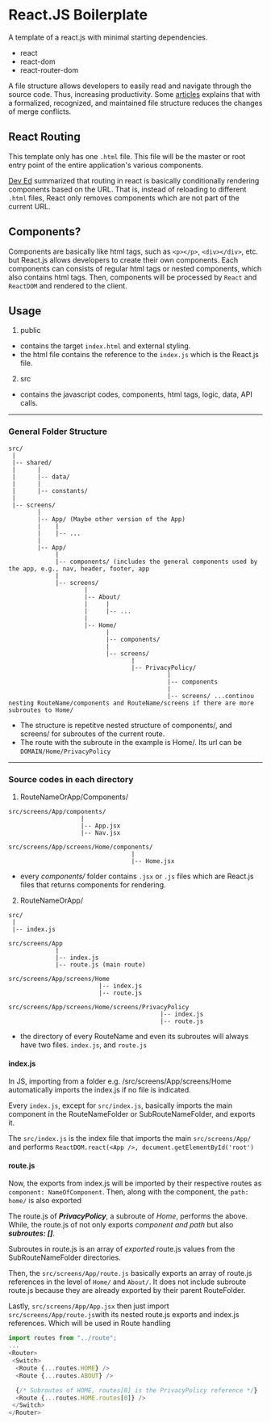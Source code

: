 # React.JS Boilerplate

A template of a react.js with minimal starting dependencies.

+ react
+ react-dom
+ react-router-dom

A file structure allows developers to easily read and navigate through the source code. Thus, increasing productivity. Some [articles]() explains that with a formalized, recognized, and maintained file structure reduces the changes of merge conflicts.

## React Routing

This template only has one `.html` file. This file will be the master or root entry point of the entire application's various components.

[Dev Ed](https://www.youtube.com/watch?v=Law7wfdg_ls&ab_channel=DevEd) summarized that routing in react is basically conditionally rendering components based on the URL. That is, instead of reloading to different `.html` files, React only removes components which are not part of the current URL.

## Components?

Components are basically like html tags, such as `<p></p>`, `<div></div>`, etc. but React.js allows developers to create their own components. Each components can consists of regular html tags or nested components, which also contains html tags. Then, components will be processed by `React` and `ReactDOM` and rendered to the client.


## Usage 

1. public
- contains the target `index.html` and external styling.
- the html file contains the reference to the `index.js` which is the React.js file.

2. src
- contains the javascript codes, components, html tags, logic, data, API calls.

---

### General Folder Structure 

```
src/
 |
 |-- shared/
 |      |
 |      |-- data/
 |      |
 |      |-- constants/
 |
 |-- screens/
        |
        |-- App/ (Maybe other version of the App)
        |    |
        |    |-- ...
        |
        |-- App/
             |
             |-- components/ (includes the general components used by the app, e.g., nav, header, footer, app
             |
             |-- screens/
                     |
                     |-- About/
                     |     |
                     |     |-- ...
                     |
                     |-- Home/
                           |
                           |-- components/
                           |
                           |-- screens/
                                  | 
                                  |-- PrivacyPolicy/ 
                                            |
                                            |-- components
                                            |
                                            |-- screens/ ...continou nesting RouteName/components and RouteName/screens if there are more subroutes to Home/
```

+ The structure is repetitve nested structure of components/, and screens/ for subroutes of the current route. 
+ The route with the subroute in the example is Home/. Its url can be `DOMAIN/Home/PrivacyPolicy`

---

### Source codes in each directory


1. RouteNameOrApp/Components/

```
src/screens/App/components/
                    |
                    |-- App.jsx
                    |-- Nav.jsx

src/screens/App/screens/Home/components/
                                  |
                                  |-- Home.jsx
```

+ every *components/* folder contains `.jsx` or `.js` files which are React.js files that returns components for rendering.


2. RouteNameOrApp/

```
src/
 |
 |-- index.js

src/screens/App
             |
             |-- index.js
             |-- route.js (main route)
             
src/screens/App/screens/Home
                         |-- index.js
                         |-- route.js
                         
src/screens/App/screens/Home/screens/PrivacyPolicy
                                          |-- index.js
                                          |-- route.js
```

+ the directory of every RouteName and even its subroutes will always have two files. `index.js`, and `route.js`

#### index.js

In JS, importing from a folder e.g. /src/screens/App/screens/Home automatically imports the index.js if no file is indicated.

Every `index.js`, except for `src/index.js`, basically imports the main component in the RouteNameFolder or SubRouteNameFolder, and exports it.

The `src/index.js` is the index file that imports the main `src/screens/App/` and performs `ReactDOM.react(<App />, document.getElementById('root')`


#### route.js

Now, the exports from index.js will be imported by their respective routes as `component: NameOfComponent`. Then, along with the component, the `path: home/` is also exported

The route.js of ***PrivacyPolicy***, a subroute of *Home*, performs the above. While, the route.js of not only exports *component and path* but also ***subroutes: []***.

Subroutes in route.js is an array of *exported* route.js values from the SubRouteNameFolder directories.

Then, the `src/screens/App/route.js` basically exports an array of route.js references in the level of `Home/` and `About/`. It does not include subroute route.js because they are already exported by their parent RouteFolder.

Lastly, `src/screens/App/App.jsx` then just import `src/screens/App/route.js`with its nested route.js exports and index.js references. Which will be used in Route handling

```javascript
import routes from "../route";
...
<Router>
 <Switch>
  <Route {...routes.HOME} />
  <Route {...routes.ABOUT} />

  {/* Subroutes of HOME, routes[0] is the PrivacyPolicy reference */}
  <Route {...routes.HOME.routes[0]} />
 </Switch>
</Router>
```
